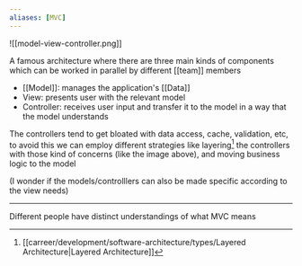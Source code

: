 ```yaml
---
aliases: [MVC]
---
```


![[model-view-controller.png]]

A famous architecture where there are three main kinds of components which can be worked in parallel by different [[team]] members

- [[Model]]: manages the application's [[Data]]
- View: presents user with the relevant model
- Controller: receives user input and transfer it to the model in a way that the model understands

The controllers tend to get bloated with data access, cache, validation, etc, to avoid this we can employ different strategies like layering[^1] the controllers with those kind of concerns (like the image above), and moving business logic to the model

(I wonder if the models/controlllers can also be made specific according to the view needs)

[^1]: [[carreer/development/software-architecture/types/Layered Architecture|Layered Architecture]]

---

Different people have distinct understandings of what MVC means

